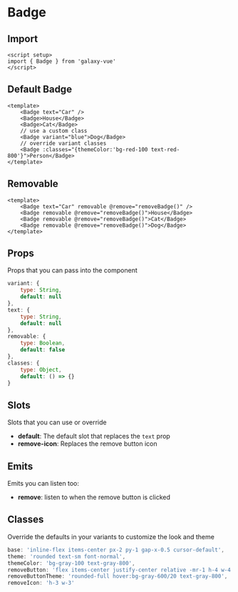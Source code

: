 <script setup>
import BadgeExample from './badge/examples/BadgeExample.vue'
</script>

# Badge

## Import
```vue
<script setup>
import { Badge } from 'galaxy-vue'
</script>
```

## Default Badge

<BadgeExample />

```vue
<template>
    <Badge text="Car" />
    <Badge>House</Badge>
    <Badge>Cat</Badge>
    // use a custom class
    <Badge variant="blue">Dog</Badge>
    // override variant classes
    <Badge :classes="{themeColor:'bg-red-100 text-red-800'}">Person</Badge>
</template>
```

## Removable

<BadgeExample remove />

```vue
<template>
    <Badge text="Car" removable @remove="removeBadge()" />
    <Badge removable @remove="removeBadge()">House</Badge>
    <Badge removable @remove="removeBadge()">Cat</Badge>
    <Badge removable @remove="removeBadge()">Dog</Badge>
</template>
```

## Props
Props that you can pass into the component

```js
variant: {
    type: String,
    default: null
},
text: {
    type: String,
    default: null
},
removable: {
    type: Boolean,
    default: false
},
classes: {
    type: Object,
    default: () => {}
}
```

## Slots
Slots that you can use or override

- **default**: The default slot that replaces the `text` prop
- **remove-icon**: Replaces the remove button icon

## Emits
Emits you can listen too:

- **remove**: listen to when the remove button is clicked

## Classes
Override the defaults in your variants to customize the look and theme

```js
base: 'inline-flex items-center px-2 py-1 gap-x-0.5 cursor-default',
theme: 'rounded text-sm font-normal',
themeColor: 'bg-gray-100 text-gray-800',
removeButton: 'flex items-center justify-center relative -mr-1 h-4 w-4',
removeButtonTheme: 'rounded-full hover:bg-gray-600/20 text-gray-800',
removeIcon: 'h-3 w-3'
```